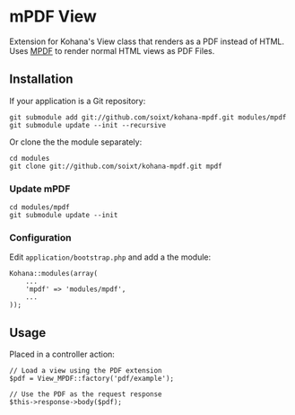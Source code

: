 # mPDF View

Extension for Kohana's View class that renders as a PDF instead of HTML. Uses [MPDF](http://www.mpdf1.com/mpdf/) to render normal HTML views as PDF Files.

## Installation

If your application is a Git repository:

    git submodule add git://github.com/soixt/kohana-mpdf.git modules/mpdf
    git submodule update --init --recursive

Or clone the the module separately:

    cd modules
    git clone git://github.com/soixt/kohana-mpdf.git mpdf

### Update mPDF

    cd modules/mpdf
    git submodule update --init

### Configuration

Edit `application/bootstrap.php` and add a the module:

    Kohana::modules(array(
        ...
        'mpdf' => 'modules/mpdf',
        ...
    ));

## Usage

Placed in a controller action:

    // Load a view using the PDF extension
    $pdf = View_MPDF::factory('pdf/example');
    
    // Use the PDF as the request response
    $this->response->body($pdf);
